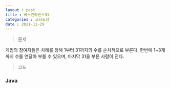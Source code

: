 ```yaml
---
layout : post
title : 베스킨라빈스31
categories : 코딩도장
date : 2021-11-29
---
```

> 문제 <br>

게임의 참여자들은 차례를 정해 1부터 31까지의 수를 순차적으로 부른다. 한번에 1~3개까지 수를 연달아 부를 수 있으며, 마지막 31을 부른 사람이 진다.

> 코드
### Java

<script src="https://gist.github.com/kwontaehoon/2bccfed2fa96275947b6d08bd6550a59.js"></script>
